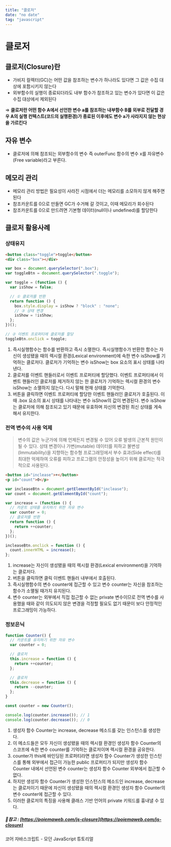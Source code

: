 ```yaml
---
title: "클로저"
date: "no date"
tag: "javascript"
---
```


# 클로저

## 클로저(Closure)란

- 가비지 컬렉터(GC)는 어떤 값을 참조하는 변수가 하나라도 있다면 그 값은 수집 대상에 포함시키지 않는다
- 외부함수의 실행이 종료되더라도 내부 함수가 참조하고 있는 변수가 있다면 이 값은 수집 대상에서 제외된다

⇒ **클로저란 어떤 함수 A에서 선언한 변수 a를 참조하는 내부함수 B를 외부로 전달할 경우 A의 실행 컨텍스트(코드의 실행환경)가 종료된 이후에도 변수 a가 사라지지 않는 현상을 가르킨다**

## 자유 변수

- 클로저에 의해 참조되는 외부함수의 변수 즉 outerFunc 함수의 변수 x를 자유변수(Free variable)라고 부른다.

## 메모리 관리

- 메모리 관리 방법은 필요성이 사라진 시점에서 더는 메모리를 소모하지 않게 해주면 된다
- 참조카운트를 0으로 만들면 GC가 수거해 갈 것이고, 이때 메모리가 회수된다
- 참조카운트를 0으로 만드려면 기본형 데이터(null이나 undefined)를 할당한다

## 클로저 활용사례

### 상태유지

```html
<button class="toggle">toggle</button>
<div class="box"></div>
```

```jsx
var box = document.querySelector(".box");
var toggleBtn = document.querySelector(".toggle");

var toggle = (function () {
  var isShow = false;

  // ① 클로저를 반환
  return function () {
    box.style.display = isShow ? "block" : "none";
    // ③ 상태 변경
    isShow = !isShow;
  };
})();

// ② 이벤트 프로퍼티에 클로저를 할당
toggleBtn.onclick = toggle;
```

1. 즉시실행함수는 함수를 반환하고 즉시 소멸한다. 즉시실행함수가 반환한 함수는 자신이 생성됐을 때의 렉시컬 환경(Lexical environment)에 속한 변수 isShow를 기억하는 클로저다. 클로저가 기억하는 변수 isShow는 box 요소의 표시 상태를 나타낸다.
2. 클로저를 이벤트 핸들러로서 이벤트 프로퍼티에 할당했다. 이벤트 프로퍼티에서 이벤트 핸들러인 클로저를 제거하지 않는 한 클로저가 기억하는 렉시컬 환경의 변수 isShow는 소멸하지 않는다. 다시 말해 현재 상태를 기억한다.
3. 버튼을 클릭하면 이벤트 프로퍼티에 할당한 이벤트 핸들러인 클로저가 호출된다. 이때 .box 요소의 표시 상태를 나타내는 변수 isShow의 값이 변경된다. 변수 isShow는 클로저에 의해 참조되고 있기 때문에 유효하며 자신의 변경된 최신 상태를 게속해서 유지한다.

### 전역 변수의 사용 억제

> 변수의 값은 누군가에 의해 언제든지 변경될 수 있어 오류 발생의 근본적 원인이 될 수 있다. 상태 변경이나 가변(mutable) 데이터를 피하고 불변성(Immutability)을 지향하는 함수형 프로그래밍에서 부수 효과(Side effect)를 최대한 억제하여 오류를 피하고 프로그램의 안정성을 높이기 위해 클로저는 적극적으로 사용된다.

```html
<button id="inclease">+</button>
<p id="count">0</p>
```

```jsx
var incleaseBtn = document.getElementById("inclease");
var count = document.getElementById("count");

var increase = (function () {
  // 카운트 상태를 유지하기 위한 자유 변수
  var counter = 0;
  // 클로저를 반환
  return function () {
    return ++counter;
  };
})();

incleaseBtn.onclick = function () {
  count.innerHTML = increase();
};
```

1. increase는 자신이 생성됐을 때의 렉시컬 환경(Lexical environment)을 기억하는 클로저다.
2. 버튼을 클릭하면 클릭 이벤트 핸들러 내부에서 호출된다.
3. 즉시실행함수의 변수 counter에 접근할 수 있고 변수 counter는 자신을 참조하는 함수가 소멸될 때가지 유지된다.
4. 변수 counter는 외부에서 직접 접근할 수 없는 private 변수이므로 전역 변수를 사용했을 때와 같이 의도되지 않은 변경을 걱정할 필요도 없기 때문이 보다 안정적인 프로그래밍이 가능하다.

### 정보은닉

```jsx
function Counter() {
  // 카운트를 유지하기 위한 자유 변수
  var counter = 0;

  // 클로저
  this.increase = function () {
    return ++counter;
  };

  // 클로저
  this.decrease = function () {
    return --counter;
  };
}

const counter = new Counter();

console.log(counter.increase()); // 1
console.log(counter.decrease()); // 0
```

1. 생성자 함수 Counter는 increase, decrease 메소드를 갖는 인스턴스를 생성한다.
2. 이 메소드들은 모두 자신이 생성됐을 때의 렉시컬 환경인 생성자 함수 Counter의 스코프에 속한 변수 counter를 기억하는 클로저이며 렉시컬 환경을 공유한다.
3. counter가 this에 바인딩된 프로퍼티라면 생성자 함수 Counter가 생성한 인스턴스를 통해 외부에서 접근이 가능한 public 프로퍼티가 되지만 생성자 함수 Counter 내에서 선언된 변수 counter는 생성자 함수 Counter 외부에서 접근할 수 없다.
4. 하지만 생성자 함수 Counter가 생성한 인스턴스의 메소드인 increase, decrease는 클로저이기 때문에 자신이 생성됐을 때의 렉시컬 환경인 생성자 함수 Counter의 변수 counter에 접근할 수 있다.
5. 이러한 클로저의 특징을 사용해 클래스 기반 언어의 private 키워드를 흉내낼 수 있다.

##### 📔참고 : [https://poiemaweb.com/js-closure](https://poiemaweb.com/js-closure)

코어 자바스크립트 - 모던 JavaScript 튜토리얼

